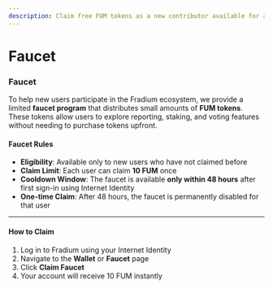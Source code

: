 ```yaml
---
description: Claim free FUM tokens as a new contributor available for a limited time only.
---
```


# Faucet

### **Faucet**

To help new users participate in the Fradium ecosystem, we provide a limited **faucet program** that distributes small amounts of **FUM tokens**. These tokens allow users to explore reporting, staking, and voting features without needing to purchase tokens upfront.

#### **Faucet Rules**

* **Eligibility**: Available only to new users who have not claimed before
* **Claim Limit**: Each user can claim **10 FUM** once
* **Cooldown Window**: The faucet is available **only within 48 hours** after first sign-in using Internet Identity
* **One-time Claim**: After 48 hours, the faucet is permanently disabled for that user

***

#### **How to Claim**

1. Log in to Fradium using your Internet Identity
2. Navigate to the **Wallet** or **Faucet** page
3. Click **Claim Faucet**
4. Your account will receive 10 FUM instantly
